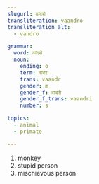 ```yaml
---
slugurl: वांदरो
transliteration: vaandro
transliteration_alt:
  - vandro

grammar:
  word: वांदरो
  noun:
    ending: o
    term: वांदर
    trans: vaandr
    gender: m
    gender_f: वांदरी
    gender_f_trans: vaandri
    number: s

topics: 
  - animal
  - primate

---
```


<word-pos pos="noun">

<word-meanings>

1. monkey
2. stupid person
3. mischievous person

</word-meanings>

<noun-decl :grammar="grammar"></noun-decl>

</word-pos>

